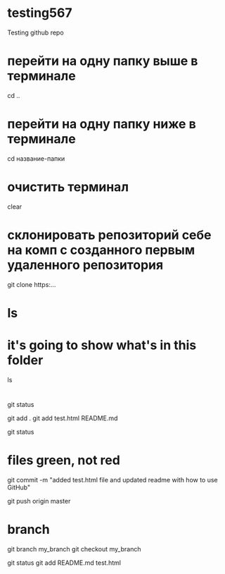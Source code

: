 # testing567
Testing github repo

# перейти на одну папку выше в терминале
cd ..

# перейти на одну папку ниже в терминале
cd название-папки

# очистить терминал
clear 

# склонировать репозиторий себе на комп с созданного первым удаленного репозитория
git clone https:...

# ls
# it's going to show what's in this folder
ls

# 
git status

git add .
git add test.html README.md

git status
# files green, not red

git commit -m "added test.html file and updated readme with how to use GitHub"

git push origin master


# branch
git branch my_branch
git checkout my_branch

git status
git add README.md test.html